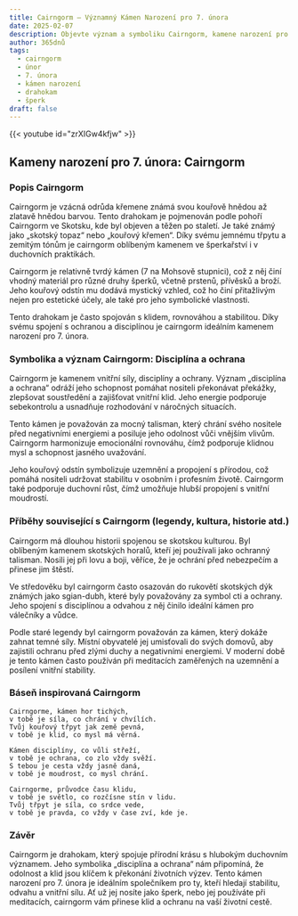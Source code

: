 ```yaml
---
title: Cairngorm – Významný Kámen Narození pro 7. února
date: 2025-02-07
description: Objevte význam a symboliku Cairngorm, kamene narození pro 7. února, který symbolizuje Disciplína a ochrana. Přečtěte si legendy a inspirující příběhy.
author: 365dnů
tags:
  - cairngorm
  - únor
  - 7. února
  - kámen narození
  - drahokam
  - šperk
draft: false
---
```


{{< youtube id="zrXIGw4kfjw" >}}

## Kameny narození pro 7. února: Cairngorm

### Popis Cairngorm

Cairngorm je vzácná odrůda křemene známá svou kouřově hnědou až zlatavě hnědou barvou. Tento drahokam je pojmenován podle pohoří Cairngorm ve Skotsku, kde byl objeven a těžen po staletí. Je také známý jako „skotský topaz“ nebo „kouřový křemen“. Díky svému jemnému třpytu a zemitým tónům je cairngorm oblíbeným kamenem ve šperkařství i v duchovních praktikách.

Cairngorm je relativně tvrdý kámen (7 na Mohsově stupnici), což z něj činí vhodný materiál pro různé druhy šperků, včetně prstenů, přívěsků a broží. Jeho kouřový odstín mu dodává mystický vzhled, což ho činí přitažlivým nejen pro estetické účely, ale také pro jeho symbolické vlastnosti.

Tento drahokam je často spojován s klidem, rovnováhou a stabilitou. Díky svému spojení s ochranou a disciplínou je cairngorm ideálním kamenem narození pro 7. února.

### Symbolika a význam Cairngorm: Disciplína a ochrana

Cairngorm je kamenem vnitřní síly, disciplíny a ochrany. Význam „disciplína a ochrana“ odráží jeho schopnost pomáhat nositeli překonávat překážky, zlepšovat soustředění a zajišťovat vnitřní klid. Jeho energie podporuje sebekontrolu a usnadňuje rozhodování v náročných situacích.

Tento kámen je považován za mocný talisman, který chrání svého nositele před negativními energiemi a posiluje jeho odolnost vůči vnějším vlivům. Cairngorm harmonizuje emocionální rovnováhu, čímž podporuje klidnou mysl a schopnost jasného uvažování.

Jeho kouřový odstín symbolizuje uzemnění a propojení s přírodou, což pomáhá nositeli udržovat stabilitu v osobním i profesním životě. Cairngorm také podporuje duchovní růst, čímž umožňuje hlubší propojení s vnitřní moudrostí.

### Příběhy související s Cairngorm (legendy, kultura, historie atd.)

Cairngorm má dlouhou historii spojenou se skotskou kulturou. Byl oblíbeným kamenem skotských horalů, kteří jej používali jako ochranný talisman. Nosili jej při lovu a boji, věříce, že je ochrání před nebezpečím a přinese jim štěstí.

Ve středověku byl cairngorm často osazován do rukovětí skotských dýk známých jako sgian-dubh, které byly považovány za symbol cti a ochrany. Jeho spojení s disciplínou a odvahou z něj činilo ideální kámen pro válečníky a vůdce.

Podle staré legendy byl cairngorm považován za kámen, který dokáže zahnat temné síly. Místní obyvatelé jej umisťovali do svých domovů, aby zajistili ochranu před zlými duchy a negativními energiemi. V moderní době je tento kámen často používán při meditacích zaměřených na uzemnění a posílení vnitřní stability.

### Báseň inspirovaná Cairngorm

```
Cairngorme, kámen hor tichých,  
v tobě je síla, co chrání v chvílích.  
Tvůj kouřový třpyt jak země pevná,  
v tobě je klid, co mysl má věrná.  

Kámen disciplíny, co vůli střeží,  
v tobě je ochrana, co zlo vždy svěží.  
S tebou je cesta vždy jasně daná,  
v tobě je moudrost, co mysl chrání.  

Cairngorme, průvodce času klidu,  
v tobě je světlo, co rozčísne stín v lidu.  
Tvůj třpyt je síla, co srdce vede,  
v tobě je pravda, co vždy v čase zví, kde je.  
```

### Závěr

Cairngorm je drahokam, který spojuje přírodní krásu s hlubokým duchovním významem. Jeho symbolika „disciplína a ochrana“ nám připomíná, že odolnost a klid jsou klíčem k překonání životních výzev. Tento kámen narození pro 7. února je ideálním společníkem pro ty, kteří hledají stabilitu, odvahu a vnitřní sílu. Ať už jej nosíte jako šperk, nebo jej používáte při meditacích, cairngorm vám přinese klid a ochranu na vaší životní cestě.